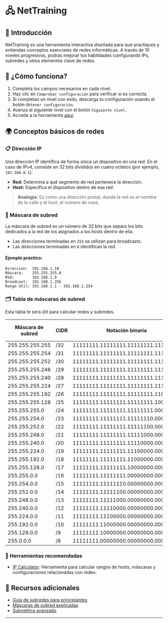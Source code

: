 # 🖧 NetTraining  

## 🌟 Introducción  
NetTraining es una herramienta interactiva diseñada para que practiques y entiendas conceptos esenciales de redes informáticas. A través de 10 niveles progresivos, podrás mejorar tus habilidades configurando IPs, subredes y otros elementos clave de redes.  

## 📌 ¿Cómo funciona?  
1. Completa los campos necesarios en cada nivel.  
2. Haz clic en `Comprobar configuración` para verificar si es correcta.  
3. Si completas un nivel con éxito, descarga tu configuración usando el botón `Obtener configuración`.  
4. Avanza al siguiente nivel con el botón `Siguiente nivel`.  
5. Accede a la herramienta [aquí](https://ricardoreves.github.io/42-net-practice/).  

## 🌍 Conceptos básicos de redes  

### 📋 Dirección IP  
Una dirección IP identifica de forma única un dispositivo en una red. En el caso de IPv4, consiste en 32 bits divididos en cuatro octetos (por ejemplo, `192.168.0.1`).  
- **Red:** Determina a qué segmento de red pertenece la dirección.  
- **Host:** Especifica el dispositivo dentro de esa red.  

> **Analogía:** Es como una dirección postal, donde la red es el nombre de la calle y el host, el número de casa.  

### 🧩 Máscara de subred  
La máscara de subred es un número de 32 bits que separa los bits dedicados a la red de los asignados a los hosts dentro de ella.  
- Las direcciones terminadas en `255` se utilizan para broadcasts.  
- Las direcciones terminadas en `0` identifican la red.  

#### Ejemplo práctico:  
```
Dirección:  192.168.1.10  
Máscara:    255.255.255.0  
Red:        192.168.1.0  
Broadcast:  192.168.1.255  
Rango útil: 192.168.1.1 - 192.168.1.254  
```  

### 🗂️ Tabla de máscaras de subred  
Esta tabla te será útil para calcular redes y subredes.  

| Máscara de subred | CIDR | Notación binaria                  | Bits de red | Bits de host | Direcciones disponibles |  
|-------------------|------|-----------------------------------|-------------|--------------|--------------------------|  
| 255.255.255.255   | /32  | 11111111.11111111.11111111.11111111 | 32          | 0            | 1                        |  
| 255.255.255.254   | /31  | 11111111.11111111.11111111.11111110 | 31          | 1            | 2                        |  
| 255.255.255.252   | /30  | 11111111.11111111.11111111.11111100 | 30          | 2            | 4                        |  
| 255.255.255.248   | /29  | 11111111.11111111.11111111.11111000 | 29          | 3            | 8                        |  
| 255.255.255.240   | /28  | 11111111.11111111.11111111.11110000 | 28          | 4            | 16                       |  
| 255.255.255.224   | /27  | 11111111.11111111.11111111.11100000 | 27          | 5            | 32                       |  
| 255.255.255.192   | /26  | 11111111.11111111.11111111.11000000 | 26          | 6            | 64                       |  
| 255.255.255.128   | /25  | 11111111.11111111.11111111.10000000 | 25          | 7            | 128                      |  
| 255.255.255.0     | /24  | 11111111.11111111.11111111.00000000 | 24          | 8            | 256                      |  
| 255.255.254.0     | /23  | 11111111.11111111.11111110.00000000 | 23          | 9            | 512                      |  
| 255.255.252.0     | /22  | 11111111.11111111.11111100.00000000 | 22          | 10           | 1024                     |  
| 255.255.248.0     | /21  | 11111111.11111111.11111000.00000000 | 21          | 11           | 2048                     |  
| 255.255.240.0     | /20  | 11111111.11111111.11110000.00000000 | 20          | 12           | 4096                     |  
| 255.255.224.0     | /19  | 11111111.11111111.11100000.00000000 | 19          | 13           | 8192                     |  
| 255.255.192.0     | /18  | 11111111.11111111.11000000.00000000 | 18          | 14           | 16384                    |  
| 255.255.128.0     | /17  | 11111111.11111111.10000000.00000000 | 17          | 15           | 32768                    |  
| 255.255.0.0       | /16  | 11111111.11111111.00000000.00000000 | 16          | 16           | 65536                    |  
| 255.254.0.0       | /15  | 11111111.11111110.00000000.00000000 | 15          | 17           | 131072                   |  
| 255.252.0.0       | /14  | 11111111.11111100.00000000.00000000 | 14          | 18           | 262144                   |  
| 255.248.0.0       | /13  | 11111111.11111000.00000000.00000000 | 13          | 19           | 524288                   |  
| 255.240.0.0       | /12  | 11111111.11110000.00000000.00000000 | 12          | 20           | 1048576                  |  
| 255.224.0.0       | /11  | 11111111.11100000.00000000.00000000 | 11          | 21           | 2097152                  |  
| 255.192.0.0       | /10  | 11111111.11000000.00000000.00000000 | 10          | 22           | 4194304                  |  
| 255.128.0.0       | /9   | 11111111.10000000.00000000.00000000 | 9           | 23           | 8388608                  |  
| 255.0.0.0         | /8   | 11111111.00000000.00000000.00000000 | 8           | 24           | 16777216                 |  

### 🔧 Herramientas recomendadas  
- [IP Calculator](https://jodies.de/ipcalc): Herramienta para calcular rangos de hosts, máscaras y configuraciones relacionadas con redes.  

## 📖 Recursos adicionales  
- [Guía de subredes para principiantes](https://www.packetcoders.io/a-beginners-guide-to-subnetting/)  
- [Máscaras de subred explicadas](https://avinetworks.com/glossary/subnet-mask/)  
- [Subnetting avanzado](https://softwaretestinghelp.com/subnet-mask-and-network-classes/)  

---
